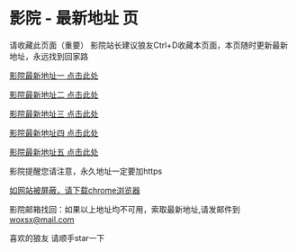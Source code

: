 # 影院 - 最新地址 页

请收藏此页面（重要）
影院站长建议狼友Ctrl+D收藏本页面，本页随时更新最新地址，永远找到回家路

[影院最新地址一 点击此处](https://5vdqf.top/) 

[影院最新地址二 点击此处](https://5vufu.top/) 

[影院最新地址三 点击此处](https://5usns.top/) 

[影院最新地址四 点击此处](https://5vufu.top/) 

[影院最新地址五 点击此处](https://5vdqf.top/) 

影院提醒您请注意，永久地址一定要加https

[如网站被屏蔽，请下载chrome浏览器](https://8xe23.com/chrome_93.0.4577.82.apk) 

影院邮箱找回：如果以上地址均不可用，索取最新地址,请发邮件到 woxsx@mail.com

喜欢的狼友 请顺手star一下

